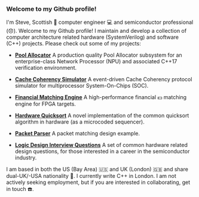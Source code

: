 ### Welcome to my Github profile!

I'm Steve, Scottish :scotland: computer engineer :computer: and semiconductor professional (:disappointed:). Welcome to my Github profile! I maintain and develop a collection of computer architecture related hardware (SystemVerilog) and software (C++) projects. Please check out some of my projects:

 - [__Pool Allocator__](http://www.github.com/stephenry/pa) A production quality Pool Allocator subsystem for an enterprise-class Network     Processor (NPU) and associated C++17 verification environment.

- [__Cache Coherency Simulator__](http://www.github.com/stephenry/cc) A event-driven Cache Coherency protocol simulator for multiprocessor System-On-Chips (SOC). 

- [__Financial Matching Engine__](http://www.github.com/stephenry/ob) A high-performance financial :dollar: matching engine for FPGA targets.

- [__Hardware Quicksort__](http://www.github.com/stephenry/qs) A novel implementation of the common quicksort algorithm in hardware (as a microcoded sequencer).

- [__Packet Parser__](http://www.github.com/stephenry/m) A packet matching design example.

- [__Logic Design Interview Questions__](http://www.github.com/stephenry/hw_interview_questions) A set of common hardware related design questions, for those interested in a career in the semiconductor industry.

I am based in both the US (Bay Area) :us: and UK (London) :uk: and share dual-UK/-USA nationality :customs:. I currently write C++ in London. I am not actively seeking employment, but if you are interested in collaborating, get in touch :telephone:.
